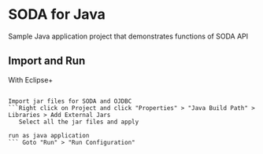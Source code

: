 # SODA for Java

Sample Java application project that demonstrates functions of SODA API

## Import and Run

With Eclipse+
```Goto Open Project from File System

Import jar files for SODA and OJDBC
```Right click on Project and click "Properties" > "Java Build Path" > Libraries > Add External Jars
   Select all the jar files and apply

run as java application
``` Goto "Run" > "Run Configuration"

